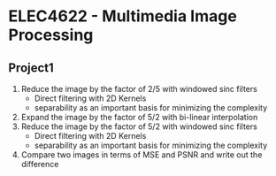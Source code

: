 # ELEC4622 - Multimedia Image Processing
## Project1
1. Reduce the image by the factor of 2/5 with windowed sinc filters
    * Direct filtering with 2D Kernels
    * separability as an important basis for minimizing the complexity
1. Expand the image by the factor of 5/2 with bi-linear interpolation
1. Reduce the image by the factor of 5/2 with windowed sinc filters
    * Direct filtering with 2D Kernels
    * separability as an important basis for minimizing the complexity
1. Compare two images in terms of MSE and PSNR and write out the difference
